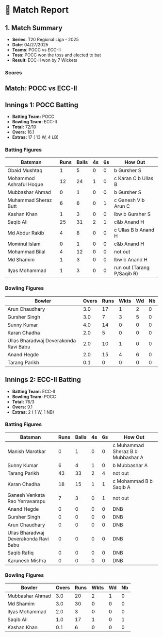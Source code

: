 # 🏏 Match Report

## 1. Match Summary

- **Series**: T20 Regional Liga - 2025  
- **Date**: 04/27/2025  
- **Teams**: POCC vs ECC-II  
- **Toss**: POCC won the toss and elected to bat  
- **Result**: ECC-II won by 7 Wickets  

### Scores
## Match: POCC vs ECC-II

## Innings 1: POCC Batting

- **Batting Team:** POCC
- **Bowling Team:** ECC-II
- **Total:** 72/10
- **Overs:** 16.1
- **Extras:** 17 ( 13 W, 4 LB)

### Batting Figures

| Batsman | Runs | Balls | 4s | 6s | How Out |
|---------|------|-------|----|----|---------|
| Obaid Mushtaq | 1 | 5 | 0 | 0 | b Gursher S |
| Mohammod Ashraful Hoque | 12 | 24 | 1 | 0 | c Karan C b Ullas B |
| Mubbashar Ahmad | 0 | 1 | 0 | 0 | b Gursher S |
| Muhammad Sheraz Butt | 6 | 6 | 0 | 1 | c Ganesh V b Arun C |
| Kashan Khan | 1 | 3 | 0 | 0 | lbw b Gursher S |
| Saqib Ali | 25 | 31 | 2 | 1 | c&b Anand H |
| Md Abdur Rakib | 4 | 8 | 0 | 0 | c Ullas B b Anand H |
| Mominul Islam | 0 | 1 | 0 | 0 | c&b Anand H |
| Mohammad Bilal | 4 | 12 | 0 | 0 | not out |
| Md Shamim | 1 | 3 | 0 | 0 | lbw b Anand H |
| Ilyas Mohammad | 1 | 3 | 0 | 0 | run out (Tarang P/Saqib R)  |

### Bowling Figures

| Bowler | Overs | Runs | Wkts | Wd | Nb |
|--------|-------|------|------|----|----|
| Arun Chaudhary | 3.0 | 17 | 1 | 2 | 0 |
| Gursher Singh | 3.0 | 7 | 3 | 5 | 0 |
| Sunny Kumar | 4.0 | 14 | 0 | 0 | 0 |
| Karan Chadha | 2.0 | 5 | 0 | 0 | 0 |
| Ullas Bharadwaj Deverakonda Ravi Babu | 2.0 | 10 | 1 | 0 | 0 |
| Anand Hegde | 2.0 | 15 | 4 | 6 | 0 |
| Tarang Parikh | 0.1 | 0 | 0 | 0 | 0 |

## Innings 2: ECC-II Batting

- **Batting Team:** ECC-II
- **Bowling Team:** POCC
- **Total:** 76/3
- **Overs:** 9.1
- **Extras:** 2 ( 1 W, 1 NB)

### Batting Figures

| Batsman | Runs | Balls | 4s | 6s | How Out |
|---------|------|-------|----|----|---------|
| Manish Marotkar | 0 | 1 | 0 | 0 | c Muhammad Sheraz B b Mubbashar A |
| Sunny Kumar | 6 | 4 | 1 | 0 | b Mubbashar A |
| Tarang Parikh | 43 | 33 | 2 | 4 | not out |
| Karan Chadha | 18 | 15 | 1 | 1 | c Mohammad B b Saqib A |
| Ganesh Venkata Rao Yerravarapu | 7 | 3 | 0 | 1 | not out |
| Anand Hegde | 0 | 0 | 0 | 0 | DNB |
| Gursher Singh | 0 | 0 | 0 | 0 | DNB |
| Arun Chaudhary | 0 | 0 | 0 | 0 | DNB |
| Ullas Bharadwaj Deverakonda Ravi Babu | 0 | 0 | 0 | 0 | DNB |
| Saqib Rafiq | 0 | 0 | 0 | 0 | DNB |
| Karunesh Mishra | 0 | 0 | 0 | 0 | DNB |

### Bowling Figures

| Bowler | Overs | Runs | Wkts | Wd | Nb |
|--------|-------|------|------|----|----|
| Mubbashar Ahmad | 3.0 | 20 | 2 | 1 | 0 |
| Md Shamim | 3.0 | 30 | 0 | 0 | 0 |
| Ilyas Mohammad | 2.0 | 3 | 0 | 0 | 0 |
| Saqib Ali | 1.0 | 17 | 1 | 0 | 1 |
| Kashan Khan | 0.1 | 6 | 0 | 0 | 0 |
